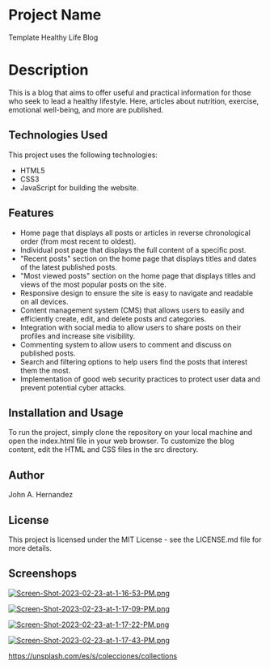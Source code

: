 # Project Name

Template Healthy Life Blog

# Description

This is a blog that aims to offer useful and practical information for those who seek to lead a healthy lifestyle. Here, articles about nutrition, exercise, emotional well-being, and more are published.

## Technologies Used

This project uses the following technologies:

- HTML5
- CSS3
- JavaScript for building the website.

## Features
- Home page that displays all posts or articles in reverse chronological order (from most recent to oldest).
- Individual post page that displays the full content of a specific post.
- "Recent posts" section on the home page that displays titles and dates of the latest published posts.
- "Most viewed posts" section on the home page that displays titles and views of the most popular posts on the site.
- Responsive design to ensure the site is easy to navigate and readable on all devices.
- Content management system (CMS) that allows users to easily and efficiently create, edit, and delete posts and categories.
- Integration with social media to allow users to share posts on their profiles and increase site visibility.
- Commenting system to allow users to comment and discuss on published posts.
- Search and filtering options to help users find the posts that interest them the most.
- Implementation of good web security practices to protect user data and prevent potential cyber attacks.

## Installation and Usage

To run the project, simply clone the repository on your local machine and open the index.html file in your web browser. To customize the blog content, edit the HTML and CSS files in the src directory.

## Author
John A. Hernandez

## License
This project is licensed under the MIT License - see the LICENSE.md file for more details.

## Screenshops

[![Screen-Shot-2023-02-23-at-1-16-53-PM.png](https://i.postimg.cc/nrFybqtZ/Screen-Shot-2023-02-23-at-1-16-53-PM.png)](https://postimg.cc/9Rk8yRMN)

[![Screen-Shot-2023-02-23-at-1-17-09-PM.png](https://i.postimg.cc/Wz5Q2t2Z/Screen-Shot-2023-02-23-at-1-17-09-PM.png)](https://postimg.cc/tnVrkqnR)

[![Screen-Shot-2023-02-23-at-1-17-22-PM.png](https://i.postimg.cc/tTtKM2w2/Screen-Shot-2023-02-23-at-1-17-22-PM.png)](https://postimg.cc/TL1NyqRD)

[![Screen-Shot-2023-02-23-at-1-17-43-PM.png](https://i.postimg.cc/FR4tp2WY/Screen-Shot-2023-02-23-at-1-17-43-PM.png)](https://postimg.cc/wt0bTbdz)





https://unsplash.com/es/s/colecciones/collections
